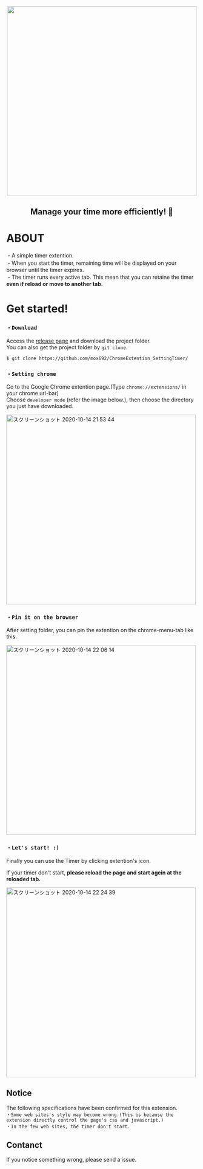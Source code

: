 
<div align="center">
  <img src="https://user-images.githubusercontent.com/55653825/90333966-1af5dc00-e005-11ea-94d5-dcb54db86978.gif" width="500px">
</div>

<h2 align="center">
Manage your time more efficiently! 🎉
</h2>


# ABOUT
・A simple timer extention.  
・When you start the timer, remaining time will be displayed on your browser until the timer expires.    
・The timer runs every active tab. This mean that you can retaine the timer **even if reload or move to another tab.**  

# Get started!
### `・Download`
Access the [release page](https://github.com/mox692/ChromeExtention_SettingTimer/releases) and download the project folder.  
You can also get the project folder by `git clone`.
```
$ git clone https://github.com/mox692/ChromeExtention_SettingTimer/
```
### `・Setting chrome`
Go to the Google Chrome extention page.(Type `chrome://extensions/` in your chrome url-bar)     
Choose `developer mode` (refer the image below.), then choose the directory you just have downloaded.  

<img width="500" alt="スクリーンショット 2020-10-14 21 53 44" src="https://user-images.githubusercontent.com/55653825/96091513-a9eb7b80-0f04-11eb-85b0-16e9b759c6fb.png">


### `・Pin it on the browser`
After setting folder, you can pin the extention on the chrome-menu-tab like this.  

<img width="500" alt="スクリーンショット 2020-10-14 22 06 14" src="https://user-images.githubusercontent.com/55653825/95996326-81fd0900-0e6d-11eb-8378-0e2af743d1bb.png">

### `・Let's start! :)`
Finally you can use the Timer by clicking extention's icon.  

If your timer don't start, **please reload the page and start agein at the reloaded tab.**

<img width="500" alt="スクリーンショット 2020-10-14 22 24 39" src="https://user-images.githubusercontent.com/55653825/95996699-f20b8f00-0e6d-11eb-8a73-95edec177014.png">

## Notice
The following specifications have been confirmed for this extension.  
`・Some web sites's style may become wrong.(This is because the extension directly control the page's css and javascript.)`  
`・In the few web sites, the timer don't start.` 

## Contanct
If you notice something wrong, please send a issue.

